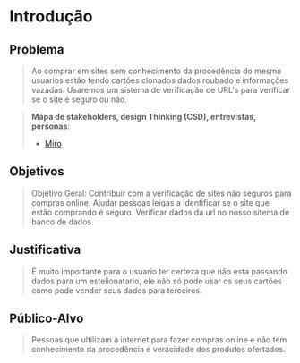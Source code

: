 # Introdução

## Problema
> Ao comprar em sites sem conhecimento da procedência do mesmo usuarios estão
> tendo cartões clonados dados roubado e informações vazadas.
> Usaremos um sistema de verificação de URL's para verificar se o site é seguro ou não.

> **Mapa de stakeholders, design Thinking (CSD), entrevistas, personas**:
> - [Miro](https://miro.com/app/board/o9J_lxqWaC8=/)

## Objetivos

> Objetivo Geral: Contribuir com a verificação de sites não seguros para compras online.
> Ajudar pessoas leigas a identificar se o site que estão comprando é seguro.
> Verificar dados da url no nosso sitema de banco de dados.

## Justificativa

> É muito importante para o usuario ter certeza que não esta passando dados para um estelionatario,
> ele não só pode usar os seus cartões como pode vender seus dados para terceiros.


## Público-Alvo

> Pessoas que ultilizam a internet para fazer compras online e não tem 
> conhecimento da procedência e veracidade dos produtos ofertados.
 
